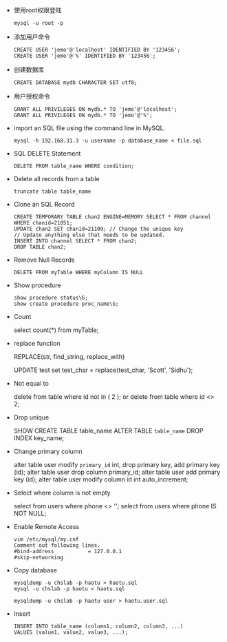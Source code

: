 - 使用root权限登陆

      mysql -u root -p

- 添加用户命令

      CREATE USER 'jemo'@'localhost' IDENTIFIED BY '123456';
      CREATE USER 'jemo'@'%' IDENTIFIED BY '123456';

- 创建数据库

      CREATE DATABASE mydb CHARACTER SET utf8;

- 用户授权命令

      GRANT ALL PRIVILEGES ON mydb.* TO 'jemo'@'localhost';
      GRANT ALL PRIVILEGES ON mydb.* TO 'jemo'@'%';

- import an SQL file using the command line in MySQL.

      mysql -h 192.168.31.3 -u username -p database_name < file.sql

- SQL DELETE Statement

      DELETE FROM table_name WHERE condition;

- Delete all records from a table

      truncate table table_name

- Clone an SQL Record

      CREATE TEMPORARY TABLE chan2 ENGINE=MEMORY SELECT * FROM channel WHERE chanid=21051;
      UPDATE chan2 SET chanid=21109; // Change the unique key
      // Update anything else that needs to be updated.
      INSERT INTO channel SELECT * FROM chan2;
      DROP TABLE chan2;

- Remove Null Records

      DELETE FROM myTable WHERE myColumn IS NULL

- Show procedure

      show procedure status\G;
      show create procedure proc_name\G;

- Count

    select count(*) from myTable;

- replace function

    REPLACE(str, find_string, replace_with)

    UPDATE test set test_char = replace(test_char, 'Scott', 'Sidhu');

- Not equal to

    delete from table where id not in ( 2 );
    or
    delete from table where id <> 2;

- Drop unique

    SHOW CREATE TABLE table_name
    ALTER TABLE `table_name` DROP INDEX key_name;

- Change primary column

    alter table user modify `primary_id` int, drop primary key, add primary key (id);
    alter table user drop column primary_id;
    alter table user add primary key (id);
    alter table user modify column id int auto_increment;

- Select where column is not empty

    select from users where phone <> '';
    select from users where phone IS NOT NULL;

- Enable Remote Access

      vim /etc/mysql/my.cnf
      Comment out following lines.
      #bind-address           = 127.0.0.1
      #skip-networking

- Copy database

      mysqldump -u chslab -p haotu > haotu.sql
      mysql -u chslab -p haotu < haotu.sql

      mysqldump -u chslab -p haotu user > haotu.user.sql

- Insert

      INSERT INTO table_name (column1, column2, column3, ...)
      VALUES (value1, value2, value3, ...);
